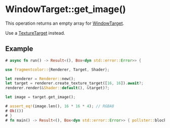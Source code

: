 # WindowTarget::get_image()

This operation returns an empty array for [WindowTarget](https://fragmentcolor.org/api/targets/windowtarget).

Use a [TextureTarget](https://fragmentcolor.org/api/targets/texturetarget) instead.

## Example

```rust
# async fn run() -> Result<(), Box<dyn std::error::Error>> {

use fragmentcolor::{Renderer, Target, Shader};

let renderer = Renderer::new();
let target = renderer.create_texture_target([16, 16]).await?;
renderer.render(&Shader::default(), &target)?;

let image = target.get_image();

# assert_eq!(image.len(), 16 * 16 * 4); // RGBA8
# Ok(())
# }
# fn main() -> Result<(), Box<dyn std::error::Error>> { pollster::block_on(run()) }
```
